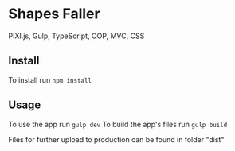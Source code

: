 # Shapes Faller
PIXI.js, Gulp, TypeScript, OOP, MVC, CSS

## Install ##

To install run ```npm install```

## Usage ##
To use the app run ```gulp dev```
To build the app's files run ```gulp build```

Files for further upload to production can be found in folder "dist"